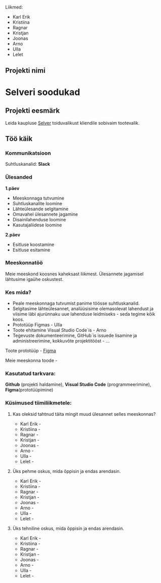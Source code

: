 ## 
#

Liikmed:
- Karl Erik
- Kristiina
- Ragnar
- Kristjan
- Joonas
- Arno
- Ulla
- Lelet

## Projekti nimi
# Selveri soodukad

## Projekti eesmärk
 Leida kaupluse [Selver](https://www.selver.ee/) toiduvalikust kliendile sobivaim tootevalik.

## Töö käik

### Kommunikatsioon
Suhtluskanalid: **Slack**

### Ülesanded
**1.päev**
- Meeskonnaga tutvumine
- Suhtluskanalite loomine
- Lähteülesande selgitamine
- Omavahel ülesannete jagamine
- Disainilahenduse loomine
- Kasutajaliidese loomine

**2.päev**
- Esitluse koostamine
- Esitluse esitamine

### Meeskonnatöö
Meie meeskond koosnes kaheksast liikmest. Ülesannete jagamisel lähtusime igaühe oskustest. 

### Kes mida?
- Peale meeskonnaga tutvumist panime töösse suhtluskanalid.
- Selgitasime lähteülesannet, analüüsisime olemasolevat lahendust ja viisime läbi ajurünnaku uue lahenduse leidmiseks - seda tegime kõik koos.
- Prototüüp Figmas - Ulla
- Toote ehitamine Visual Studio Code´is - Arno
- Tegevuste dokumenteerimine, GitHub´is issuede lisamine ja administreerimine, kokkuvõte projektitööst - ...

Toote prototüüp - [Figma](https://www.figma.com/file/3YbFA9gRq1baffoq2z1Ks3/Selveri-soodukad?node-id=0%3A1)

Meie meeskonna toode - 

### Kasutatud tarkvara:
**Github** (projekti haldamine), **Visual Studio Code** (programmeerimine), **Figma**(prototüüpimine)

### Küsimused tiimiliikmetele: 
1. Kas oleksid tahtnud täita mingit muud ülesannet selles meeskonnas?
   * Karl Erik - 
   * Kristiina - 
   * Ragnar - 
   * Kristjan  - 
   * Joonas - 
   * Arno - 
   * Ulla - 
   * Lelet - 

2. Üks pehme oskus, mida õppisin ja endas arendasin.
   * Karl Erik - 
   * Kristiina - 
   * Ragnar - 
   * Kristjan  - 
   * Joonas - 
   * Arno - 
   * Ulla - 
   * Lelet - 

3. Üks tehniline oskus, mida õppisin ja endas arendasin.
   * Karl Erik - 
   * Kristiina - 
   * Ragnar - 
   * Kristjan  - 
   * Joonas - 
   * Arno - 
   * Ulla - 
   * Lelet - 
